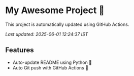 # My Awesome Project 🚀

This project is automatically updated using GitHub Actions.

_Last updated: 2025-06-01 12:24:37 IST_

## Features
- Auto-update README using Python 🐍
- Auto Git push with GitHub Actions 🤖
